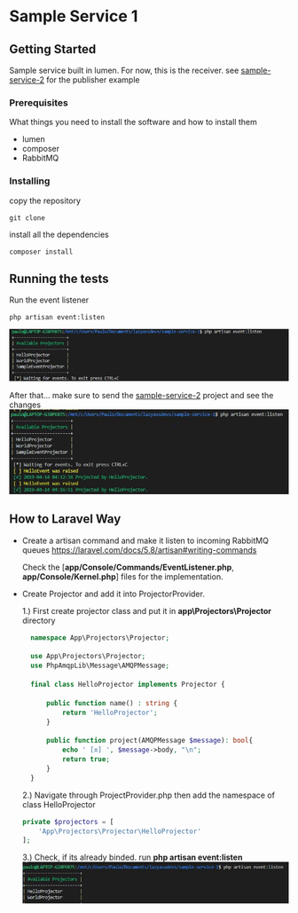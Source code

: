 # Sample Service 1

## Getting Started
Sample service built in lumen. For now, this is the receiver. see [sample-service-2](https://github.com/lazy-ass-devs/sample-service-2) for the publisher example

### Prerequisites

What things you need to install the software and how to install them
* lumen
* composer
* RabbitMQ

### Installing

copy the repository 
```
git clone
```

install all the dependencies
```
composer install
```

## Running the tests

Run the event listener
```
php artisan event:listen
```
![Event Listen](samples/1.JPG)

After that... make sure to send the [sample-service-2](https://github.com/lazy-ass-devs/sample-service-2) project and see the changes
![Event Listen2](samples/2.JPG)

## How to Laravel Way
- Create a artisan command and make it listen to incoming RabbitMQ queues https://laravel.com/docs/5.8/artisan#writing-commands
    
    Check the [**app/Console/Commands/EventListener.php**, **app/Console/Kernel.php**] files for the implementation.

- Create Projector and add it into ProjectorProvider.

  1.) First create projector class and put it in **app\Projectors\Projector**     directory
  ```php
    namespace App\Projectors\Projector;
    
    use App\Projectors\Projector;
    use PhpAmqpLib\Message\AMQPMessage;
    
    final class HelloProjector implements Projector {
        
        public function name() : string {
            return 'HelloProjector';
        }
        
        public function project(AMQPMessage $message): bool{
            echo ' [x] ', $message->body, "\n";
            return true;
        }
    }
  ```

  2.) Navigate through ProjectProvider.php then add the namespace of class    HelloProjector
    ```php
    private $projectors = [
        'App\Projectors\Projector\HelloProjector'
    ];
    ```
    3.) Check, if its already binded. run **php artisan event:listen**
    ![Event Listen3](samples/3.JPG)

